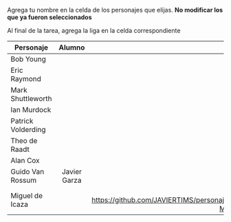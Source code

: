 Agrega tu nombre en la celda de los personajes que elijas. **No modificar los que ya fueron seleccionados**

Al final de la tarea, agrega la liga en la celda correspondiente


| Personaje        | Alumno           | Liga al trabajo terminado  |
| ------------- |:-------------:| -----:|
| Bob Young      |  |  |
| Eric Raymond     |       |    |
| Mark Shuttleworth |       |     |
| Ian Murdock | | |
| Patrick Volderding| | |
| Theo de Raadt | | |
| Alan Cox| | |
| Guido Van Rossum | Javier Garza| 
| Miguel de Icaza| | Javier Garza   https://github.com/JAVIERTIMS/personajesSL/blob/master/Personakes%20de%20Influencia%20-Miguel%20de%20Icaza%20Guido%20Von%20Rossum.txt
